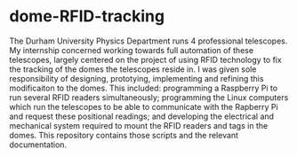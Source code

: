 # dome-RFID-tracking
The Durham University Physics Department runs 4 professional telescopes. My internship concerned working towards full automation of these telescopes, largely centered on the project of using RFID technology to fix the tracking of the domes the telescopes reside in. I was given sole responsibility of designing, prototying, implementing and refining this modificaiton to the domes. This included: programming a Raspberry Pi to run several RFID readers simultaneously; programming the Linux computers which run the telescopes to be able to communicate with the Rapberry Pi and request these positional readings; and developing the electrical and mechanical system required to mount the RFID readers and tags in the domes.
This repository contains those scripts and the relevant documentation.

